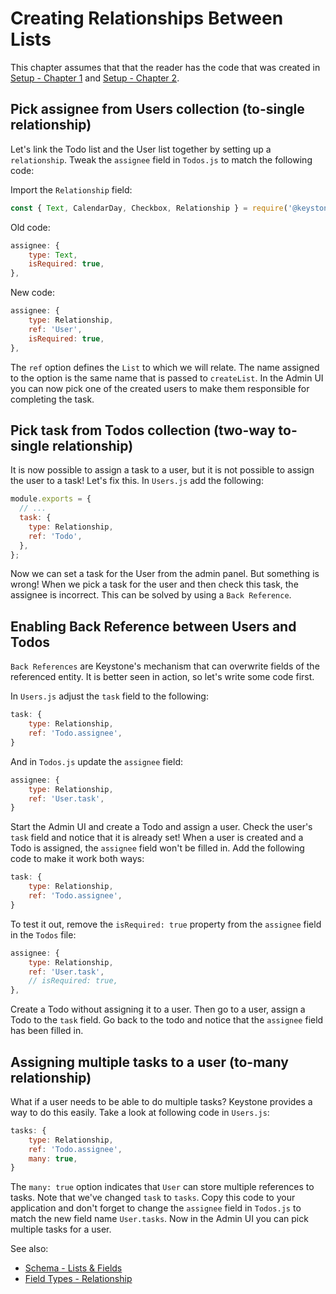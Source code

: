 <!--[meta]
section: tutorials
title: Creating Relationships Between Lists
order: 4
[meta]-->

# Creating Relationships Between Lists

This chapter assumes that that the reader has the code that was created in [Setup - Chapter 1](https://www.keystonejs.com/tutorials/new-project) and [Setup - Chapter 2](https://www.keystonejs.com/tutorials/add-lists).

## Pick assignee from Users collection (to-single relationship)

Let's link the Todo list and the User list together by setting up
a `relationship`. Tweak the `assignee` field in `Todos.js` to match the following code:

Import the `Relationship` field:

```javascript
const { Text, CalendarDay, Checkbox, Relationship } = require('@keystonejs/fields');
```

Old code:

```javascript
assignee: {
    type: Text,
    isRequired: true,
},
```

New code:

```javascript
assignee: {
    type: Relationship,
    ref: 'User',
    isRequired: true,
},
```

The `ref` option defines the `List` to which we will relate. The name assigned to the option is the same name that is passed to `createList`. In the Admin UI you can now pick one of the created users to make them responsible for completing the task.

## Pick task from Todos collection (two-way to-single relationship)

It is now possible to assign a task to a user, but it is not possible to assign the user to a task! Let's fix this.
In `Users.js` add the following:

```javascript
module.exports = {
  // ...
  task: {
    type: Relationship,
    ref: 'Todo',
  },
};
```

Now we can set a task for the User from the admin panel. But something is wrong! When we pick a task for the user and then check this task, the assignee is incorrect. This can be solved by using a `Back Reference`.

## Enabling Back Reference between Users and Todos

`Back References` are Keystone's mechanism that can overwrite fields of the referenced entity.
It is better seen in action, so let's write some code first.

In `Users.js` adjust the `task` field to the following:

```javascript
task: {
    type: Relationship,
    ref: 'Todo.assignee',
}
```

And in `Todos.js` update the `assignee` field:

```javascript
assignee: {
    type: Relationship,
    ref: 'User.task',
}
```

Start the Admin UI and create a Todo and assign a user. Check the user's `task` field and notice that it is already set! When a user is created and a Todo is assigned, the `assignee` field won't be filled in. Add the following code to make it work both ways:

```javascript
task: {
    type: Relationship,
    ref: 'Todo.assignee',
}
```

To test it out, remove the `isRequired: true` property from the `assignee` field in the `Todos` file:

```javascript
assignee: {
    type: Relationship,
    ref: 'User.task',
    // isRequired: true,
},
```

Create a Todo without assigning it to a user. Then go to a user, assign a Todo to the `task` field. Go back to the todo and notice that the `assignee` field has been filled in.

## Assigning multiple tasks to a user (to-many relationship)

What if a user needs to be able to do multiple tasks? Keystone provides a way to do this easily.
Take a look at following code in `Users.js`:

```javascript
tasks: {
    type: Relationship,
    ref: 'Todo.assignee',
    many: true,
}
```

The `many: true` option indicates that `User` can store multiple references to tasks. Note that we've changed `task` to `tasks`. Copy this code to your application and don't forget to change the `assignee` field in `Todos.js` to match the new field name `User.tasks`. Now in the Admin UI you can pick multiple tasks for a user.

See also:

- [Schema - Lists & Fields](/docs/guides/schema.md)
- [Field Types - Relationship](/packages/fields/src/types/Relationship/README.md)
